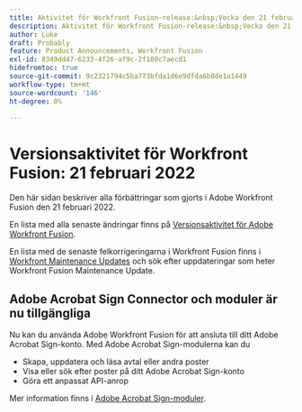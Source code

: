 ```yaml
---
title: Aktivitet för Workfront Fusion-release:&nbsp;Vecka den 21 februari 2022
description: Aktivitet för Workfront Fusion-release:&nbsp;Vecka den 21 februari 2022
author: Luke
draft: Probably
feature: Product Announcements, Workfront Fusion
exl-id: 8349dd47-6233-4f26-af9c-2f180c7aecd1
hidefromtoc: true
source-git-commit: 9c2321794c5ba773bfda1d6e9dfda6b8de1a1449
workflow-type: tm+mt
source-wordcount: '146'
ht-degree: 0%

---
```


# Versionsaktivitet för Workfront Fusion: 21 februari 2022

Den här sidan beskriver alla förbättringar som gjorts i Adobe Workfront Fusion den 21 februari 2022.

En lista med alla senaste ändringar finns på [Versionsaktivitet för Adobe Workfront Fusion](../../../product-announcements/product-releases/fusion-release-activity/fusion-release-activity.md).

En lista med de senaste felkorrigeringarna i Workfront Fusion finns i [Workfront Maintenance Updates](https://one.workfront.com/s/article/Workfront-Maintenance-Updates-1882317350) och sök efter uppdateringar som heter Workfront Fusion Maintenance Update.

## Adobe Acrobat Sign Connector och moduler är nu tillgängliga

Nu kan du använda Adobe Workfront Fusion för att ansluta till ditt Adobe Acrobat Sign-konto. Med Adobe Acrobat Sign-modulerna kan du

* Skapa, uppdatera och läsa avtal eller andra poster
* Visa eller sök efter poster på ditt Adobe Acrobat Sign-konto
* Göra ett anpassat API-anrop

Mer information finns i [Adobe Acrobat Sign-moduler](../../../workfront-fusion/apps-and-their-modules/adobe-sign-modules.md).
